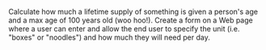 Calculate how much a lifetime supply of something is given a person's age and a max age of 100 years old (woo hoo!). Create a form on a Web page where a user can enter and allow the end user to specify the unit (i.e. "boxes" or "noodles") and how much they will need per day.
